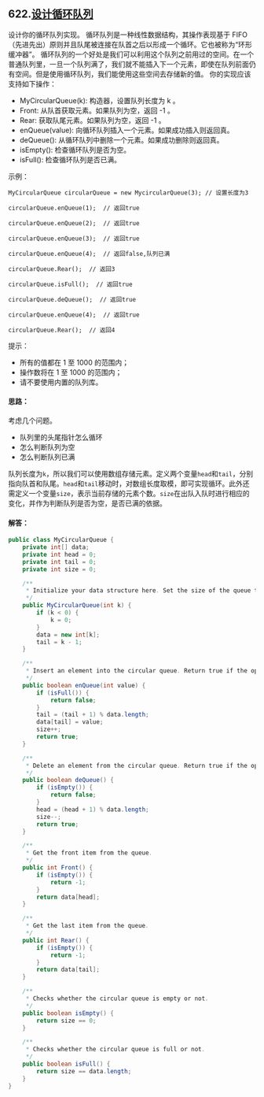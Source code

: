 ## 622.[设计循环队列](https://leetcode-cn.com/problems/design-circular-queue/)
设计你的循环队列实现。 循环队列是一种线性数据结构，其操作表现基于 FIFO（先进先出）原则并且队尾被连接在队首之后以形成一个循环。它也被称为“环形缓冲器”。
循环队列的一个好处是我们可以利用这个队列之前用过的空间。在一个普通队列里，一旦一个队列满了，我们就不能插入下一个元素，即使在队列前面仍有空间。但是使用循环队列，我们能使用这些空间去存储新的值。
你的实现应该支持如下操作：

* MyCircularQueue(k): 构造器，设置队列长度为 k 。
* Front: 从队首获取元素。如果队列为空，返回 -1 。
* Rear: 获取队尾元素。如果队列为空，返回 -1 。
* enQueue(value): 向循环队列插入一个元素。如果成功插入则返回真。
* deQueue(): 从循环队列中删除一个元素。如果成功删除则返回真。
* isEmpty(): 检查循环队列是否为空。
* isFull(): 检查循环队列是否已满。

示例：
```
MyCircularQueue circularQueue = new MycircularQueue(3); // 设置长度为3

circularQueue.enQueue(1);  // 返回true

circularQueue.enQueue(2);  // 返回true

circularQueue.enQueue(3);  // 返回true

circularQueue.enQueue(4);  // 返回false,队列已满

circularQueue.Rear();  // 返回3

circularQueue.isFull();  // 返回true

circularQueue.deQueue();  // 返回true

circularQueue.enQueue(4);  // 返回true

circularQueue.Rear();  // 返回4
```
 

提示：

* 所有的值都在 1 至 1000 的范围内；
* 操作数将在 1 至 1000 的范围内；
* 请不要使用内置的队列库。

#### 思路：
考虑几个问题。

* 队列里的头尾指针怎么循环
* 怎么判断队列为空
* 怎么判断队列已满

队列长度为`k`，所以我们可以使用数组存储元素。定义两个变量`head`和`tail`，分别指向队首和队尾。`head`和`tail`移动时，对数组长度取模，即可实现循环。此外还需定义一个变量`size`，表示当前存储的元素个数。`size`在出队入队时进行相应的变化，并作为判断队列是否为空，是否已满的依据。

#### 解答：
```Java
public class MyCircularQueue {
    private int[] data;
    private int head = 0;
    private int tail = 0;
    private int size = 0;

    /**
     * Initialize your data structure here. Set the size of the queue to be k.
     */
    public MyCircularQueue(int k) {
        if (k < 0) {
            k = 0;
        }
        data = new int[k];
        tail = k - 1;
    }

    /**
     * Insert an element into the circular queue. Return true if the operation is successful.
     */
    public boolean enQueue(int value) {
        if (isFull()) {
            return false;
        }
        tail = (tail + 1) % data.length;
        data[tail] = value;
        size++;
        return true;
    }

    /**
     * Delete an element from the circular queue. Return true if the operation is successful.
     */
    public boolean deQueue() {
        if (isEmpty()) {
            return false;
        }
        head = (head + 1) % data.length;
        size--;
        return true;
    }

    /**
     * Get the front item from the queue.
     */
    public int Front() {
        if (isEmpty()) {
            return -1;
        }
        return data[head];
    }

    /**
     * Get the last item from the queue.
     */
    public int Rear() {
        if (isEmpty()) {
            return -1;
        }
        return data[tail];
    }

    /**
     * Checks whether the circular queue is empty or not.
     */
    public boolean isEmpty() {
        return size == 0;
    }

    /**
     * Checks whether the circular queue is full or not.
     */
    public boolean isFull() {
        return size == data.length;
    }
}
```